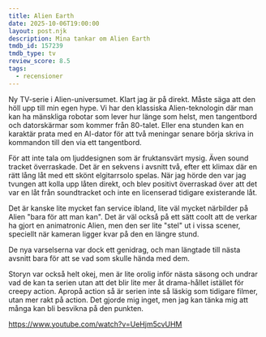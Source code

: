 ```yaml
---
title: Alien Earth
date: 2025-10-06T19:00:00
layout: post.njk
description: Mina tankar om Alien Earth
tmdb_id: 157239
tmdb_type: tv
review_score: 8.5
tags:
  - recensioner
---
```


Ny TV-serie i Alien-universumet. Klart jag är på direkt. Måste säga att den höll upp till min egen hype. Vi har den klassiska Alien-teknologin där man kan ha mänskliga robotar som lever hur länge som helst, men tangentbord och datorskärmar som kommer från 80-talet. Eller ena stunden kan en karaktär prata med en AI-dator för att två meningar senare börja skriva in kommandon till den via ett tangentbord.

För att inte tala om ljuddesignen som är fruktansvärt mysig. Även sound tracket överraskade. Det är en sekvens i avsnitt två, efter ett klimax där en rätt lång låt med ett skönt elgitarrsolo spelas. När jag hörde den var jag tvungen att kolla upp låten direkt, och blev positivt överraskad över att det var en låt från soundtracket och inte en licenserad tidigare existerande låt.

Det är kanske lite mycket fan service ibland, lite väl mycket närbilder på Alien "bara för att man kan". Det är väl också på ett sätt coolt att de verkar ha gjort en animatronic Alien, men den ser lite "stel" ut i vissa scener, speciellt när kameran ligger kvar på den en längre stund.

De nya varselserna var dock ett genidrag, och man längtade till nästa avsnitt bara för att se vad som skulle hända med dem.

Storyn var också helt okej, men är lite orolig inför nästa säsong och undrar vad de kan ta serien utan att det blir lite mer åt drama-hållet istället för creepy action. Apropå action så är serien inte så läskig som tidigare filmer, utan mer rakt på action. Det gjorde mig inget, men jag kan tänka mig att många kan bli besvikna på den punkten.

https://www.youtube.com/watch?v=UeHjm5cvUHM
